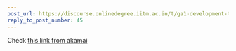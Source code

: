 ```yaml
---
post_url: https://discourse.onlinedegree.iitm.ac.in/t/ga1-development-tools-discussion-thread-tds-jan-2025/161083/47
reply_to_post_number: 45
---
```

Check [this link from akamai](https://techdocs.akamai.com/download-ctr/docs/verify-checksum#:~:text=In%20a%20command%20line%2C%20run,in%20the%20Download%20Center%20interface.)